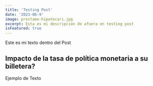```yaml
---
title: 'Testing Post'
date: '2023-06-9'
image: prestamo-hipotecari.jpg
excerpt: Esta es mi descripcion de afuera en testing post
isFeatured: true
---
```


Este es mi texto dentro del Post

## Impacto de la tasa de política monetaria a su billetera?

Ejemplo de Texto